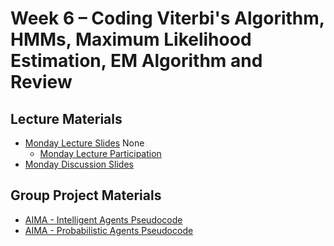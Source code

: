# Week 6 – Coding Viterbi's Algorithm, HMMs, Maximum Likelihood Estimation, EM Algorithm and Review

## Lecture Materials
- [Monday Lecture Slides](#) None
  - [Monday Lecture Participation](https://colab.research.google.com/drive/1qtnIU-v_llF-tfknrc5_AmCNkzUbfcUe?usp=sharing)
- [Monday Discussion Slides](https://drive.google.com/file/d/1HF66yUO0U-gv3G_-O15D4MbmvJ-3Zob9/view?usp=drive_link)
<!--  - [Solutions & Notes](https://drive.google.com/file/d/1l22Tg1tvsa-Jyk8UvCGn2SCDv75hiyZE/view?usp=sharing) -->
<!-- - [Wednesday Lecture Slides](#) None
  - [Wednesday Lecture Participation]()
- [Friday Lecture Slides: Entropy & Log Likelihood](https://drive.google.com/file/d/1EtzNMLkDe2lk-5_bn5AfaqdCn7j6NuvJ/view?usp=sharing)
- [Friday Lecture Slides: Log Likelihood and Maximum Likelihood](https://drive.google.com/file/d/1Pz0E5K5Wzse2N_gwHGBaInpYINIStAwC/view?usp=sharing)
  - [Friday Lecture Handout](https://drive.google.com/file/d/1zpQTw3SxBDeytTgrKyObpDWqZ0soPinQ/view?usp=drive_link) -->

## Group Project Materials
- [AIMA - Intelligent Agents Pseudocode](https://drive.google.com/file/d/11YNM8CwTPEmFiv-w89v7S5twMGIcVNrk/view?usp=drive_link)
- [AIMA - Probabilistic Agents Pseudocode](https://drive.google.com/file/d/1toFM6UgenpJJlBJ7nz5zRhiDeeF8r-aj/view?usp=drive_link)

